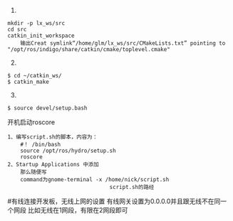 1.

	mkdir -p lx_ws/src
	cd src
	catkin_init_workspace
		输出Creat symlink“/home/glm/lx_ws/src/CMakeLists.txt” pointing to "/opt/ros/indigo/share/catkin/cmake/toplevel.cmake"
	
2.

	$ cd ~/catkin_ws/
	$ catkin_make

3.

	$ source devel/setup.bash





开机启动roscore
	
	1、编写script.sh的脚本，内容为：
		#！ /bin/bash
		source /opt/ros/hydro/setup.sh
		roscore
	2、Startup Applications 中添加
		那么随便写
		command为gnome-terminal -x /home/nick/script.sh
									script.sh的路经
	


#有线连接开发板，无线上网的设置
	有线网关设置为0.0.0.0并且跟无线不在同一个网段
	比如无线在1网段，有限在2网段即可